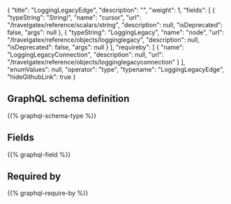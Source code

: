 {
  "title": "LoggingLegacyEdge",
  "description": "",
  "weight": 1,
  "fields": [
    {
      "typeString": "String!",
      "name": "cursor",
      "url": "/travelgatex/reference/scalars/string",
      "description": null,
      "isDeprecated": false,
      "args": null
    },
    {
      "typeString": "LoggingLegacy",
      "name": "node",
      "url": "/travelgatex/reference/objects/logginglegacy",
      "description": null,
      "isDeprecated": false,
      "args": null
    }
  ],
  "requireby": [
    {
      "name": "LoggingLegacyConnection",
      "description": null,
      "url": "/travelgatex/reference/objects/logginglegacyconnection"
    }
  ],
  "enumValues": null,
  "operator": "type",
  "typename": "LoggingLegacyEdge",
  "hideGithubLink": true
}
## GraphQL schema definition

{{% graphql-schema-type %}}

## Fields

{{% graphql-field %}}

## Required by

{{% graphql-require-by %}}
